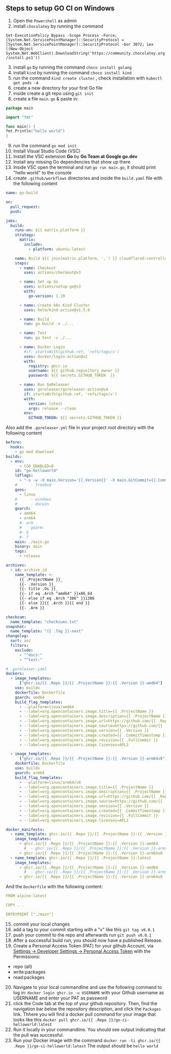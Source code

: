 ## Steps to setup GO CI on Windows

1. Open the `Powershell` as admin
2. install `chocolatey` by running the command

`Set-ExecutionPolicy Bypass -Scope Process -Force; [System.Net.ServicePointManager]::SecurityProtocol = [System.Net.ServicePointManager]::SecurityProtocol -bor 3072; iex ((New-Object System.Net.WebClient).DownloadString('https://community.chocolatey.org/install.ps1'))`

3. install `go` by running the command `choco install golang`
4. install `kind` by running the command `choco install kind`
5. run the command `kind create cluster` , check installation with `kubectl get pods -A`
6. create a new directory for your first Go file
7. inside create a git repo using `git init`
8. create a file `main.go` & paste in:

```go
package main

import "fmt"

func main() {
fmt.Println("hello world")
}
```

9. run the command `go mod init`
10. Install Visual Studio Code (VSC)
11. Install the VSC extension **Go** by **Go Team at Google go.dev**
12. Install any missing Go dependencies that show up there
13. Inside VSC open the terminal and run `go run main.go`, it should print "hello world" to the console
14. create `.github/workflows` directories and inside the `build.yaml` file with the following content

```yaml
name: go-build

on:
  pull_request:
  push:

jobs:
  build:
    runs-on: ${{ matrix.platform }}
    strategy:
      matrix:
        include:
          - platform: ubuntu-latest

    name: Build ${{ join(matrix.platform, ',') }} cloudflared-controller
    steps:
      - name: Checkout
        uses: actions/checkout@v3

      - name: Set up Go
        uses: actions/setup-go@v3
        with:
          go-version: 1.19

      - name: Create k8s Kind Cluster
        uses: helm/kind-action@v1.5.0

      - name: Build
        run: go build -v ./...

      - name: Test
        run: go test -v ./...

      - name: Docker Login
        #if: startsWith(github.ref, 'refs/tags/v')
        uses: docker/login-action@v2
        with:
          registry: ghcr.io
          username: ${{ github.repository_owner }}
          password: ${{ secrets.GITHUB_TOKEN  }}

      - name: Run GoReleaser
        uses: goreleaser/goreleaser-action@v4
        if: startsWith(github.ref, 'refs/tags/v')
        with:
          version: latest
          args: release --clean
        env:
          GITHUB_TOKEN: ${{ secrets.GITHUB_TOKEN }}
```

Also add the `.goreleaser.yml` file in your project root directory with the following content

```yaml
before:
  hooks:
    - go mod download
builds:
  - env:
      - CGO_ENABLED=0
    id: "go-helloworld"
    ldflags:
      - "-s -w -X main.Version='{{.Version}}' -X main.GitCommit={{.Commit}}"
    #      - freebsd
    goos:
      - linux
    #      - windows
    #      - darwin
    goarch:
      - amd64
      - arm64
      #- arm
      #    goarm:
      #- 6
      #- 7
    main: ./main.go
    binary: main
    tags:
      - release

archives:
  - id: archive_id
    name_template: >-
      {{ .ProjectName }}_
      {{- .Version }}_
      {{- title .Os }}_
      {{- if eq .Arch "amd64" }}x86_64
      {{- else if eq .Arch "386" }}i386
      {{- else }}{{ .Arch }}{{ end }}
      {{- .Arm }}

checksum:
  name_template: "checksums.txt"
snapshot:
  name_template: "{{ .Tag }}-next"
changelog:
  sort: asc
  filters:
    exclude:
      - "^docs:"
      - "^test:"

# .goreleaser.yaml
dockers:
  - image_templates:
      ["ghcr.io/{{ .Repo }}/{{ .ProjectName }}:{{ .Version }}-amd64"]
    use: buildx
    dockerfile: Dockerfile
    goarch: amd64
    build_flag_templates:
      - --platform=linux/amd64
      - --label=org.opencontainers.image.title={{ .ProjectName }}
      - --label=org.opencontainers.image.description={{ .ProjectName }}
      - --label=org.opencontainers.image.url=https://github.com/{{ .Repo }}/{{ .ProjectName }}
      - --label=org.opencontainers.image.source=https://github.com/{{ .Repo }}/{{ .ProjectName }}
      - --label=org.opencontainers.image.version={{ .Version }}
      - --label=org.opencontainers.image.created={{ .CommitTimestamp }}
      - --label=org.opencontainers.image.revision={{ .FullCommit }}
      - --label=org.opencontainers.image.licenses=APL2

  - image_templates:
      ["ghcr.io/{{ .Repo }}/{{ .ProjectName }}:{{ .Version }}-arm64v8"]
    dockerfile: Dockerfile
    use: buildx
    goarch: arm64
    build_flag_templates:
      - --platform=linux/arm64/v8
      - --label=org.opencontainers.image.title={{ .ProjectName }}
      - --label=org.opencontainers.image.description={{ .ProjectName }}
      - --label=org.opencontainers.image.url=https://github.com/{{ .Repo }}/{{ .ProjectName }}
      - --label=org.opencontainers.image.source=https://github.com/{{ .Repo }}/{{ .ProjectName }}
      - --label=org.opencontainers.image.version={{ .Version }}
      - --label=org.opencontainers.image.created={{ .CommitTimestamp }}
      - --label=org.opencontainers.image.revision={{ .FullCommit }}
      - --label=org.opencontainers.image.licenses=APL2

docker_manifests:
  - name_template: ghcr.io/{{ .Repo }}/{{ .ProjectName }}:{{ .Version }}
    image_templates:
      - ghcr.io/{{ .Repo }}/{{ .ProjectName }}:{{ .Version }}-amd64
        #  - ghcr.io/{{ .Repo }}/{{ .ProjectName }}:{{ .Version }}-armv7
      - ghcr.io/{{ .Repo }}/{{ .ProjectName }}:{{ .Version }}-arm64v8
  - name_template: ghcr.io/{{ .Repo }}/{{ .ProjectName }}:latest
    image_templates:
      - ghcr.io/{{ .Repo }}/{{ .ProjectName }}:{{ .Version }}-amd64
        #  - ghcr.io/{{ .Repo }}/{{ .ProjectName }}:{{ .Version }}-armv7
      - ghcr.io/{{ .Repo }}/{{ .ProjectName }}:{{ .Version }}-arm64v8
```

And the `Dockerfile` with the following content:

```yaml
FROM alpine:latest

COPY . .

ENTRYPOINT ["./main"]
```

15. commit your local changes
16. add a tag to your commit starting with a "v" like this `git tag v0.0.1`
17. push your commit to the repo and afterwards run `git push v0.0.1`
18. After a successful build run, you should now have a published Release.
19. Create a Personal Access Token (PAT) for your github Account, via [Settings -> Developer Settings -> Personal Access Token](https://github.com/settings/tokens)
    with the Permissions:

- repo (all)
- write:packages
- read:packages

20. Navigate to your local commandline and use the following command to log in:
    `docker login ghcr.io -u USERNAME` with your Github username as USERNAME
    and enter your PAT as password
21. click the Code tab at the top of your github repository. Then, find the navigation bar below the repository description, and click the `Packages` link. Thhere you will find a docker pull command for your image that looks like this `docker pull ghcr.io/{{ .Repo }}/go-ci-helloworld:latest`
22. Run it locally in your commandline. You should see output indicating that the pull was successful.
23. Run your Docker image with the command `docker run -ti ghcr.io/{{ .Repo }}/go-ci-helloworld:latest`
    The output should be `hello world`
